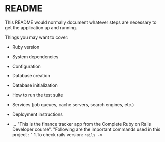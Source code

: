 # README

This README would normally document whatever steps are necessary to get the
application up and running.

Things you may want to cover:

* Ruby version

* System dependencies

* Configuration

* Database creation

* Database initialization

* How to run the test suite

* Services (job queues, cache servers, search engines, etc.)

* Deployment instructions

* ...
"This is the finance tracker app from the Complete Ruby on Rails Developer course".
"Following are the important commands used in this project : "
1.To check rails version: `rails -v `
